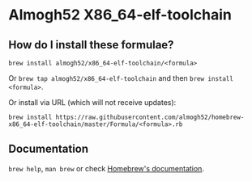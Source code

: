 # Almogh52 X86_64-elf-toolchain

## How do I install these formulae?
`brew install almogh52/x86_64-elf-toolchain/<formula>`

Or `brew tap almogh52/x86_64-elf-toolchain` and then `brew install <formula>`.

Or install via URL (which will not receive updates):

```
brew install https://raw.githubusercontent.com/almogh52/homebrew-x86_64-elf-toolchain/master/Formula/<formula>.rb
```

## Documentation
`brew help`, `man brew` or check [Homebrew's documentation](https://docs.brew.sh).
